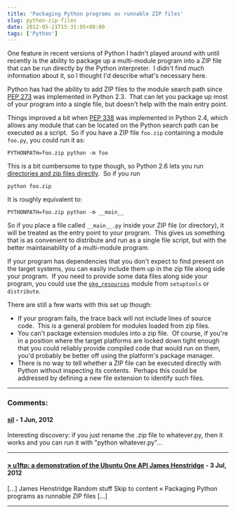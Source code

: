 ```yaml
---
title: 'Packaging Python programs as runnable ZIP files'
slug: python-zip-files
date: 2012-05-21T15:31:05+08:00
tags: ['Python']
---
```


One feature in recent versions of Python I hadn\'t played around with
until recently is the ability to package up a multi-module program into
a ZIP file that can be run directly by the Python interpreter.  I
didn\'t find much information about it, so I thought I\'d describe
what\'s necessary here.

Python has had the ability to add ZIP files to the module search path
since [PEP
273](http://www.python.org/dev/peps/pep-0273/ "PEP 273 -- Import Modules from Zip Archives")
was implemented in Python 2.3.  That can let you package up most of your
program into a single file, but doesn\'t help with the main entry point.

Things improved a bit when [PEP
338](http://www.python.org/dev/peps/pep-0338/ "PEP 338 -- Executing modules as scripts")
was implemented in Python 2.4, which allows any module that can be
located on the Python search path can be executed as a script.  So if
you have a ZIP file `foo.zip` containing a module `foo.py`, you could
run it as:

    PYTHONPATH=foo.zip python -m foo

This is a bit cumbersome to type though, so Python 2.6 lets you run
[directories and zip files
directly](http://bugs.python.org/issue1739468 "Issue 1739468: Allow interpreter to execute a zip file"). 
So if you run

    python foo.zip

It is roughly equivalent to:

    PYTHONPATH=foo.zip python -m __main__

So if you place a file called `__main__.py` inside your ZIP file (or
directory), it will be treated as the entry point to your program.  This
gives us something that is as convenient to distribute and run as a
single file script, but with the better maintainability of a
multi-module program.

If your program has dependencies that you don\'t expect to find present
on the target systems, you can easily include them up in the zip file
along side your program.  If you need to provide some data files along
side your program, you could use the
[`pkg_resources`](http://packages.python.org/distribute/pkg_resources.html)
module from `setuptools` or `distribute`.

There are still a few warts with this set up though:

-   If your program fails, the trace back will not include lines of
    source code.  This is a general problem for modules loaded from zip
    files.
-   You can\'t package extension modules into a zip file.  Of course, if
    you\'re in a position where the target platforms are locked down
    tight enough that you could reliably provide compiled code that
    would run on them, you\'d probably be better off using the
    platform\'s package manager.
-   There is no way to tell whether a ZIP file can be executed directly
    with Python without inspecting its contents.  Perhaps this could be
    addressed by defining a new file extension to identify such files.

---
### Comments:
#### [sil](http://www.kryogenix.org/) - <time datetime="2012-06-04 22:28:54">1 Jun, 2012</time>

Interesting discovery: if you just rename the .zip file to whatever.py,
then it works and you can run it with \"python whatever.py\"\...

---
#### [» u1ftp: a demonstration of the Ubuntu One API James Henstridge](u1ftp.md) - <time datetime="2012-07-04 16:32:50">3 Jul, 2012</time>

\[\...\] James Henstridge Random stuff Skip to content « Packaging
Python programs as runnable ZIP files \[\...\]

---
